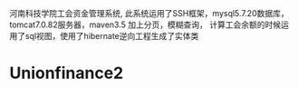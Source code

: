 河南科技学院工会资金管理系统,
此系统运用了SSH框架，mysql5.7.20数据库，tomcat7.0.82服务器，maven3.5 加上分页，模糊查询，
计算工会余额的时候运用了sql视图，使用了hibernate逆向工程生成了实体类
# Unionfinance2
